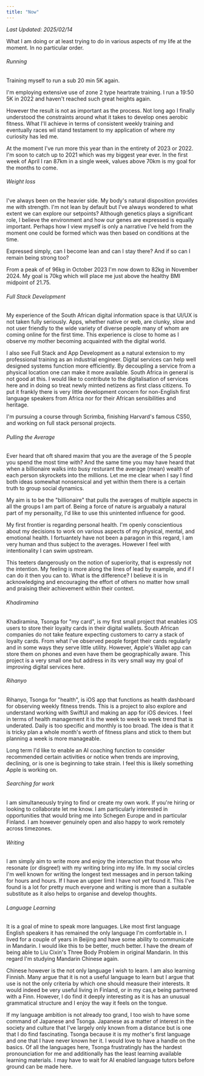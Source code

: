 ```yaml
---
title: "Now"
---
```


_Last Updated: 2025/02/14_

What I am doing or at least trying to do in various aspects of my life at the moment. In no particular order.

###### Running

Training myself to run a sub 20 min 5K again.

I'm employing extensive use of zone 2 type heartrate training. I run a 19:50 5K in 2022 and haven't reached such great heights again.

However the result is not as important as the process. Not long ago I finally understood the constraints around what it takes to develop ones aerobic fitness. What I'll achieve in terms of consistent weekly training and eventually races wil stand testament to my application of where my curiosity has led me.

At the moment I've run more this year than in the entirety of 2023 or 2022. I'm soon to catch up to 2021 which was my biggest year ever. In the first week of April I ran 87km in a single week, values above 70km is my goal for the months to come.

###### Weight loss

I've always been on the heavier side. My body's natural disposition provides me with strength. I'm not lean by default but I've always wondered to what extent we can explore our setpoints? Although genetics plays a significant role, I believe the environment and how our genes are expressed is equally important. Perhaps how I view myself is only a narrative I've held from the moment one could be formed which was then based on conditions at the time.

Expressed simply, can I become lean and can I stay there? And if so can I remain being strong too?

From a peak of of 96kg in October 2023 I'm now down to 82kg in November 2024. My goal is 70kg which will place me just above the healthy BMI midpoint of 21.75.

###### Full Stack Development

My experience of the South African digital information space is that UI/UX is not taken fully seriously. Apps, whether native or web, are clunky, slow and not user friendly to the wide variety of diverse people many of whom are coming online for the first time. This experience is close to home as I observe my mother becoming acquainted with the digital world.

I also see Full Stack and App Development as a natural extension to my professional training as an industrial engineer. Digital services can help well designed systems function more efficiently. By decoupling a service from a physical location one can make it more available. South Africa in general is not good at this. I would like to contribute to the digitalisation of services here and in doing so treat newly minted netizens as first class citizens. To put it frankly there is very little development concern for non-English first language speakers from Africa nor for their African sensibilities and heritage.

I'm pursuing a course through Scrimba, finishing Harvard's famous CS50, and working on full stack personal projects.

###### Pulling the Average

Ever heard that oft shared maxim that you are the average of the 5 people you spend the most time with? And the same time you may have heard that when a billionaire walks into busy resturant the average (mean) wealth of each person skyrockets into the millions. Let me me clear when I say I find both ideas somewhat nonsensical and yet within them there is a certain truth to group social dynamics.

My aim is to be the "billionaire" that pulls the averages of multiple aspects in all the groups I am part of. Being a force of nature is arguabaly a natural part of my personailty, I'd like to use this unintented influence for good.

My first frontier is regarding personal health. I'm openly conscientious about my decisions to work on various aspects of my physical, mental, and emotional health. I fortuantely have not been a paragon in this regard, I am very human and thus subject to the averages. However I feel with intentionality I can swim upstream.

This teeters dangerously on the notion of superiority, that is expressly not the intention. My feeling is more along the lines of lead by example, and if I can do it then you can to. What is the difference? I believe it is in acknowledging and encouraging the effort of others no matter how small and praising their achievement within their context.

###### Khadiramina

Khadiramina, Tsonga for "my card", is my first small project that enables iOS users to store their loyalty cards in their digital wallets. South African companies do not take feature expecting customers to carry a stack of loyalty cards. From what I've observed people forget their cards regularly and in some ways they serve little utility. However, Apple's Wallet app can store them on phones and even have them be geographically aware. This project is a very small one but address in its very small way my goal of improving digital services here.

###### Rihanyo

Rihanyo, Tsonga for "health", is iOS app that functions as health dashboard for observing weekly fitness trends. This is a project to also explore and understand working with SwiftUI and making an app for iOS devices. I feel in terms of health management it is the week to week to week trend that is underated. Daily is too specific and monthly is too broad. The idea is that it is tricky plan a whole month's worth of fitness plans and stick to them but planning a week is more manageable.

Long term I'd like to enable an AI coaching function to consider recommended certain activities or notice when trends are improving, declining, or is one is beginning to take strain. I feel this is likely something Apple is working on.

###### Searching for work

I am simultaneously trying to find or create my own work. If you're hiring or looking to collaborate let me know. I am particularly interested in opportunities that would bring me into Schegen Europe and in particular Finland. I am however genuinely open and also happy to work remotely across timezones.

###### Writing

I am simply aim to write more and enjoy the interaction that those who resonate (or disgree!) with my writing bring into my life. In my social circles I'm well known for writing the longest text messages and in person talking for hours and hours. If I have an upper limit I have not yet found it. This I've found is a lot for pretty much everyone and writing is more than a suitable substitute as it also helps to organise and develop thoughts.

###### Language Learning

It is a goal of mine to speak more languages. Like most first language English speakers it has remained the only language I'm comfortable in. I lived for a couple of years in Beijing and have some ability to communicate in Mandarin. I would like this to be better, much better. I have the dream of being able to Liu Cixin's Three Body Problem in original Mandarin. In this regard I'm studying Mandarin Chinese again.

Chinese however is the not only language I wish to learn. I am also learning Finnish. Many argue that it is not a useful language to learn but I argue that use is not the only criteria by which one should measure their interests. It would indeed be very useful living in Finland, or in my cas,e being partnered with a Finn. However, I do find it deeply interesting as it is has an unusual grammatical structure and I enjoy the way it feels on the tongue.

If my language ambition is not already too grand, I too wish to have some command of Japanese and Tsonga. Japanese as a matter of interest in the society and culture that I've largely only known from a distance but is one that I do find fascinating. Tsonga because it is my mother's first language and one that I have never known her it. I would love to have a handle on the basics. Of all the languages here, Tsonga frustratingly has the hardest pronounciation for me and additionally has the least learning available learning materials. I may have to wait for AI enabled language tutors before ground can be made here.
